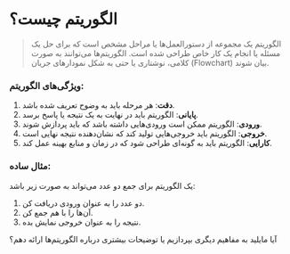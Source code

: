 # الگوریتم چیست؟
> الگوریتم یک مجموعه از دستورالعمل‌ها یا مراحل مشخص است که برای حل یک مسئله یا انجام یک کار خاص طراحی شده است. الگوریتم‌ها می‌توانند به صورت کلامی، نوشتاری یا حتی به شکل نمودارهای جریان (Flowchart) بیان شوند. 

### ویژگی‌های الگوریتم:
1. **دقت**: هر مرحله باید به وضوح تعریف شده باشد.
2. **پایانی**: الگوریتم باید در نهایت به یک نتیجه یا پاسخ برسد.
3. **ورودی**: الگوریتم ممکن است ورودی‌هایی داشته باشد که باید پردازش شوند.
4. **خروجی**: الگوریتم باید خروجی‌هایی تولید کند که نشان‌دهنده نتیجه نهایی است.
5. **کارایی**: الگوریتم باید به گونه‌ای طراحی شود که در زمان و منابع بهینه عمل کند.

### مثال ساده:
یک الگوریتم برای جمع دو عدد می‌تواند به صورت زیر باشد:
1. دو عدد را به عنوان ورودی دریافت کن.
2. آن‌ها را با هم جمع کن.
3. نتیجه را به عنوان خروجی نمایش بده.

آیا مایلید به مفاهیم دیگری بپردازیم یا توضیحات بیشتری درباره الگوریتم‌ها ارائه دهم؟

